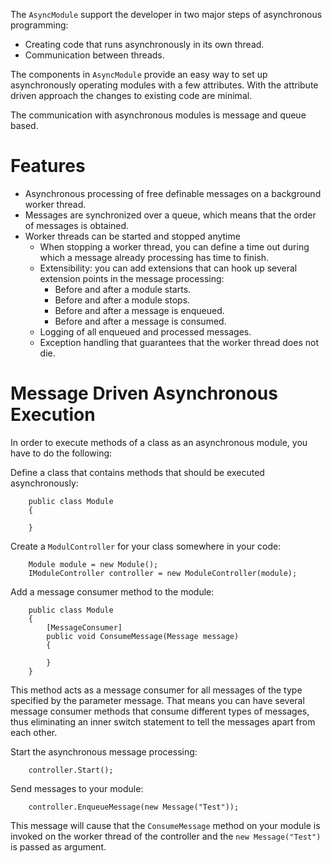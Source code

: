 The `AsyncModule` support the developer in two major steps of asynchronous programming:
  * Creating code that runs asynchronously in its own thread.
  * Communication between threads.

The components in `AsyncModule` provide an easy way to set up asynchronously operating modules with a few attributes. With the attribute driven approach the changes to existing code are minimal.

The communication with asynchronous modules is message and queue based.

# Features #
  * Asynchronous processing of free definable messages on a background worker thread.
  * Messages are synchronized over a queue, which means that the order of messages is obtained.
  * Worker threads can be started and stopped anytime
    * When stopping a worker thread, you can define a time out during which a message already processing has time to finish.
    * Extensibility: you can add extensions that can hook up several extension points in the message processing:
      * Before and after  a module starts.
      * Before and after a module stops.
      * Before and after a message is enqueued.
      * Before and after a message is consumed.
    * Logging of all enqueued and processed messages.
    * Exception handling that guarantees that the worker thread does not die.

# Message Driven Asynchronous Execution #
In order to execute methods of a class as an asynchronous module, you have to do the following:

Define a class that contains methods that should be executed asynchronously:

```
    public class Module
    {
        
    }
```

Create a `ModulController` for your class somewhere in your code:

```
    Module module = new Module();
    IModuleController controller = new ModuleController(module);
```

Add a message consumer method to the module:

```
    public class Module
    { 
        [MessageConsumer]
        public void ConsumeMessage(Message message)
        {
            
        }
    }
```

This method acts as a message consumer for all messages of the type specified by the parameter message. That means you can have several message consumer methods that consume different types of messages, thus eliminating an inner switch statement to tell the messages apart from each other.

Start the asynchronous message processing:

```
    controller.Start();
```

Send messages to your module:

```
    controller.EnqueueMessage(new Message("Test"));
```

This message will cause that the `ConsumeMessage` method on your module is invoked on the worker thread of the controller and the `new Message("Test")` is passed as argument.